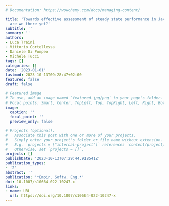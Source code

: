```yaml
---
# Documentation: https://wowchemy.com/docs/managing-content/

title: 'Towards effective assessment of steady state performance in Java software:
  are we there yet?'
subtitle: ''
summary: ''
authors:
- Luca Traini
- Vittorio Cortellessa
- Daniele Di Pompeo
- Michele Tucci
tags: []
categories: []
date: '2023-01-01'
lastmod: 2023-10-13T09:28:47+02:00
featured: false
draft: false

# Featured image
# To use, add an image named `featured.jpg/png` to your page's folder.
# Focal points: Smart, Center, TopLeft, Top, TopRight, Left, Right, BottomLeft, Bottom, BottomRight.
image:
  caption: ''
  focal_point: ''
  preview_only: false

# Projects (optional).
#   Associate this post with one or more of your projects.
#   Simply enter your project's folder or file name without extension.
#   E.g. `projects = ["internal-project"]` references `content/project/deep-learning/index.md`.
#   Otherwise, set `projects = []`.
projects: []
publishDate: '2023-10-13T07:29:44.918541Z'
publication_types:
- '2'
abstract: ''
publication: '*Empir. Softw. Eng.*'
doi: 10.1007/s10664-022-10247-x
links:
- name: URL
  url: https://doi.org/10.1007/s10664-022-10247-x
---
```

